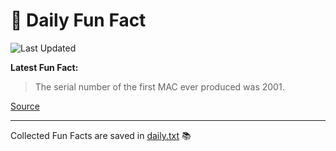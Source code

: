 # 🌟 Daily Fun Fact

![Last Updated](https://img.shields.io/badge/Last_Updated-2025_08_29-blue?style=flat-square)

**Latest Fun Fact:**

> The serial number of the first MAC ever produced was 2001.

[Source](http://www.djtech.net/humor/useless_facts.htm)

---

Collected Fun Facts are saved in [daily.txt](daily.txt) 📚
